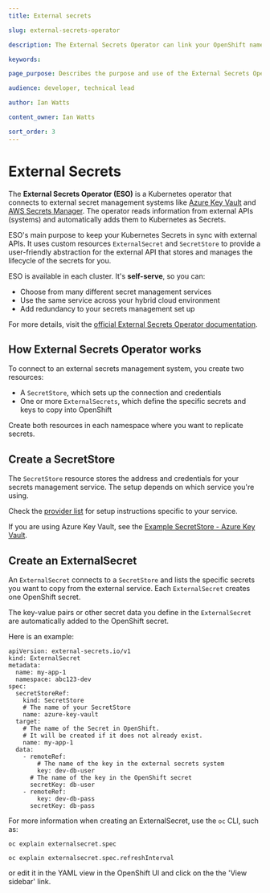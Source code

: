 ```yaml
---
title: External secrets

slug: external-secrets-operator

description: The External Secrets Operator can link your OpenShift namespace with an external secrets management service.

keywords: 

page_purpose: Describes the purpose and use of the External Secrets Operator

audience: developer, technical lead

author: Ian Watts

content_owner: Ian Watts

sort_order: 3
---
```


# External Secrets

The **External Secrets Operator (ESO)** is a Kubernetes operator that connects to external secret management systems like [Azure Key Vault](https://azure.microsoft.com/en-us/products/key-vault/) and [AWS Secrets Manager](https://docs.aws.amazon.com/secretsmanager/latest/userguide/intro.html).  The operator reads information from external APIs (systems) and automatically adds them to Kubernetes as Secrets.

ESO's main purpose to keep your Kubernetes Secrets in sync with external APIs. It uses custom resources `ExternalSecret` and `SecretStore` to provide a user-friendly abstraction for the external API that stores and manages the lifecycle of the secrets for you.

ESO is available in each cluster. It's **self-serve**, so you can:

* Choose from many different secret management services
* Use the same service across your hybrid cloud environment
* Add redundancy to your secrets management set up

For more details, visit the [official External Secrets Operator documentation](https://external-secrets.io/latest/).

## How External Secrets Operator works

To connect to an external secrets management system, you create two resources:

* A `SecretStore`, which sets up the connection and credentials
* One or more `ExternalSecrets`, which define the specific secrets and keys to copy into OpenShift

Create both resources  in each namespace where you want to replicate secrets.

## Create a SecretStore
The `SecretStore`  resource stores the address and credentials for your secrets management service.  The setup depends on which service you're using.

Check the [provider list](https://external-secrets.io/latest/provider/aws-secrets-manager/) for setup instructions specific to your service.

If you are using Azure Key Vault, see the [Example SecretStore - Azure Key Vault](example_secretstore_azure_key_vault.md).

## Create an ExternalSecret
An `ExternalSecret` connects to a `SecretStore` and lists the specific secrets you want to copy from the external service. Each `ExternalSecret` creates one OpenShift secret. 

The key-value pairs or other secret data you define in the `ExternalSecret`  are automatically added to the OpenShift secret.

Here is an example:
```
apiVersion: external-secrets.io/v1
kind: ExternalSecret
metadata:
  name: my-app-1
  namespace: abc123-dev
spec:
  secretStoreRef:
    kind: SecretStore
    # The name of your SecretStore
    name: azure-key-vault
  target:
    # The name of the Secret in OpenShift.
    # It will be created if it does not already exist.
    name: my-app-1
  data:
    - remoteRef:
        # The name of the key in the external secrets system
        key: dev-db-user
      # The name of the key in the OpenShift secret
      secretKey: db-user
    - remoteRef:
        key: dev-db-pass
      secretKey: db-pass
```

For more information when creating an ExternalSecret, use the `oc` CLI, such as:
```
oc explain externalsecret.spec
```

```
oc explain externalsecret.spec.refreshInterval
```

or edit it in the YAML view in the OpenShift UI and click on the the 'View sidebar' link.

